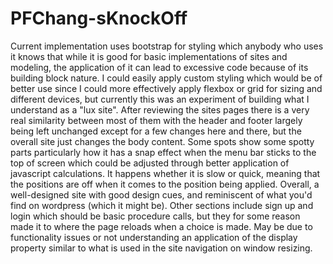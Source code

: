 # PFChang-sKnockOff

Current implementation uses bootstrap for styling which anybody who uses it knows that while it is good for basic implementations of sites and modeling, the application of it can lead to excessive code because of its building block nature. I could easily apply custom styling which would be of better use since I could more effectively apply flexbox or grid for sizing and different devices, but currently this was an experiment of building what I understand as a "lux site". After reviewing the sites pages there is a very real similarity between most of them with the header and footer largely being left unchanged except for a few changes here and there, but the overall site just changes the body content. Some spots show some spotty parts particularly how it has a snap effect when the menu bar sticks to the top of screen which could be adjusted through better application of javascript calculations. It happens whether it is slow or quick, meaning that the positions are off when it comes to the position being applied. Overall, a well-designed site with good design cues, and reminiscent of what you'd find on wordpress (which it might be). Other sections include sign up and login which should be basic procedure calls, but they for some reason made it to where the page reloads when a choice is made. May be due to functionality issues or not understanding an application of the display property similar to what is used in the site navigation on window resizing.
